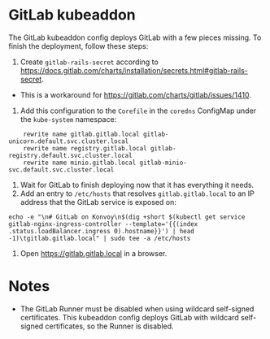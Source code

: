 # GitLab kubeaddon

The GitLab kubeaddon config deploys GitLab with a few pieces missing. To finish the deployment, follow these steps:

1. Create `gitlab-rails-secret` according to https://docs.gitlab.com/charts/installation/secrets.html#gitlab-rails-secret.
  * This is a workaround for https://gitlab.com/charts/gitlab/issues/1410.
1. Add this configuration to the `Corefile` in the `coredns` ConfigMap under the `kube-system` namespace:
```
    rewrite name gitlab.gitlab.local gitlab-unicorn.default.svc.cluster.local
    rewrite name registry.gitlab.local gitlab-registry.default.svc.cluster.local
    rewrite name minio.gitlab.local gitlab-minio-svc.default.svc.cluster.local
```
1. Wait for GitLab to finish deploying now that it has everything it needs.
1. Add an entry to `/etc/hosts` that resolves `gitlab.gitlab.local` to an IP address that the GitLab service is exposed on:
```
echo -e "\n# GitLab on Konvoy\n$(dig +short $(kubectl get service gitlab-nginx-ingress-controller --template='{{(index .status.loadBalancer.ingress 0).hostname}}') | head -1)\tgitlab.gitlab.local" | sudo tee -a /etc/hosts
```
1. Open https://gitlab.gitlab.local in a browser.

# Notes

  * The GitLab Runner must be disabled when using wildcard self-signed certificates. This kubeaddon config deploys GitLab with wildcard self-signed certificates, so the Runner is disabled.
